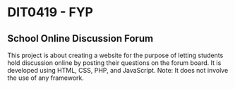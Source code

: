 # DIT0419 - FYP

## School Online Discussion Forum
This project is about creating a website for the purpose of letting students hold discussion online by posting their questions on the forum board. It is developed using HTML, CSS, PHP, and JavaScript. Note: It does not involve the use of any framework.
